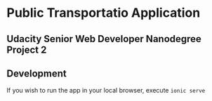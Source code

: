# Public Transportatio Application
## Udacity Senior Web Developer Nanodegree Project 2

## Development
If you wish to run the app in your local browser, execute
```ionic serve```
